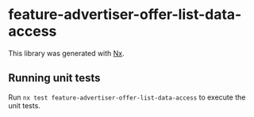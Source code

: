 # feature-advertiser-offer-list-data-access

This library was generated with [Nx](https://nx.dev).

## Running unit tests

Run `nx test feature-advertiser-offer-list-data-access` to execute the unit tests.
